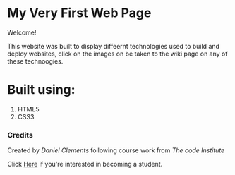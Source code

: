 # My Very First Web Page

Welcome!

This website was built to display diffeernt technologies used to build and deploy websites, click on the images on be taken to the wiki page on any of these technoogies.

# Built using:

1. HTML5
2. CSS3 


### Credits

Created by *Daniel Clements* following course work from *The code Institute* 

Click [Here](https://codeinstitute.net) if you're interested in becoming a student.

